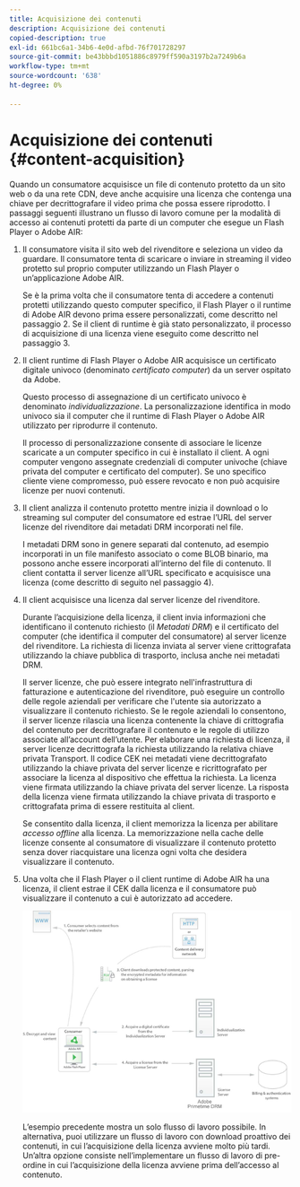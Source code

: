 ```yaml
---
title: Acquisizione dei contenuti
description: Acquisizione dei contenuti
copied-description: true
exl-id: 661bc6a1-34b6-4e0d-afbd-76f701728297
source-git-commit: be43bbbd1051886c8979ff590a3197b2a7249b6a
workflow-type: tm+mt
source-wordcount: '638'
ht-degree: 0%

---
```


# Acquisizione dei contenuti {#content-acquisition}

Quando un consumatore acquisisce un file di contenuto protetto da un sito web o da una rete CDN, deve anche acquisire una licenza che contenga una chiave per decrittografare il video prima che possa essere riprodotto. I passaggi seguenti illustrano un flusso di lavoro comune per la modalità di accesso ai contenuti protetti da parte di un computer che esegue un Flash Player o Adobe AIR:

1. Il consumatore visita il sito web del rivenditore e seleziona un video da guardare. Il consumatore tenta di scaricare o inviare in streaming il video protetto sul proprio computer utilizzando un Flash Player o un’applicazione Adobe AIR.

   Se è la prima volta che il consumatore tenta di accedere a contenuti protetti utilizzando questo computer specifico, il Flash Player o il runtime di Adobe AIR devono prima essere personalizzati, come descritto nel passaggio 2. Se il client di runtime è già stato personalizzato, il processo di acquisizione di una licenza viene eseguito come descritto nel passaggio 3.

1. Il client runtime di Flash Player o Adobe AIR acquisisce un certificato digitale univoco (denominato *certificato computer*) da un server ospitato da Adobe.

   Questo processo di assegnazione di un certificato univoco è denominato *individualizzazione*. La personalizzazione identifica in modo univoco sia il computer che il runtime di Flash Player o Adobe AIR utilizzato per riprodurre il contenuto.

   Il processo di personalizzazione consente di associare le licenze scaricate a un computer specifico in cui è installato il client. A ogni computer vengono assegnate credenziali di computer univoche (chiave privata del computer e certificato del computer). Se uno specifico cliente viene compromesso, può essere revocato e non può acquisire licenze per nuovi contenuti.

1. Il client analizza il contenuto protetto mentre inizia il download o lo streaming sul computer del consumatore ed estrae l’URL del server licenze del rivenditore dai metadati DRM incorporati nel file.

   I metadati DRM sono in genere separati dal contenuto, ad esempio incorporati in un file manifesto associato o come BLOB binario, ma possono anche essere incorporati all’interno del file di contenuto. Il client contatta il server licenze all’URL specificato e acquisisce una licenza (come descritto di seguito nel passaggio 4).
1. Il client acquisisce una licenza dal server licenze del rivenditore.

   Durante l’acquisizione della licenza, il client invia informazioni che identificano il contenuto richiesto (il *Metadati DRM*) e il certificato del computer (che identifica il computer del consumatore) al server licenze del rivenditore. La richiesta di licenza inviata al server viene crittografata utilizzando la chiave pubblica di trasporto, inclusa anche nei metadati DRM.

   Il server licenze, che può essere integrato nell&#39;infrastruttura di fatturazione e autenticazione del rivenditore, può eseguire un controllo delle regole aziendali per verificare che l&#39;utente sia autorizzato a visualizzare il contenuto richiesto. Se le regole aziendali lo consentono, il server licenze rilascia una licenza contenente la chiave di crittografia del contenuto per decrittografare il contenuto e le regole di utilizzo associate all’account dell’utente. Per elaborare una richiesta di licenza, il server licenze decrittografa la richiesta utilizzando la relativa chiave privata Transport. Il codice CEK nei metadati viene decrittografato utilizzando la chiave privata del server licenze e ricrittografato per associare la licenza al dispositivo che effettua la richiesta. La licenza viene firmata utilizzando la chiave privata del server licenze. La risposta della licenza viene firmata utilizzando la chiave privata di trasporto e crittografata prima di essere restituita al client.

   Se consentito dalla licenza, il client memorizza la licenza per abilitare *accesso offline* alla licenza. La memorizzazione nella cache delle licenze consente al consumatore di visualizzare il contenuto protetto senza dover riacquistare una licenza ogni volta che desidera visualizzare il contenuto.

1. Una volta che il Flash Player o il client runtime di Adobe AIR ha una licenza, il client estrae il CEK dalla licenza e il consumatore può visualizzare il contenuto a cui è autorizzato ad accedere.

   <!--<a id="fig_s43_gc2_44"></a>-->

   ![](assets/FMRMS_fig01_web.png)

   L’esempio precedente mostra un solo flusso di lavoro possibile. In alternativa, puoi utilizzare un flusso di lavoro con download proattivo dei contenuti, in cui l’acquisizione della licenza avviene molto più tardi. Un’altra opzione consiste nell’implementare un flusso di lavoro di pre-ordine in cui l’acquisizione della licenza avviene prima dell’accesso al contenuto.
